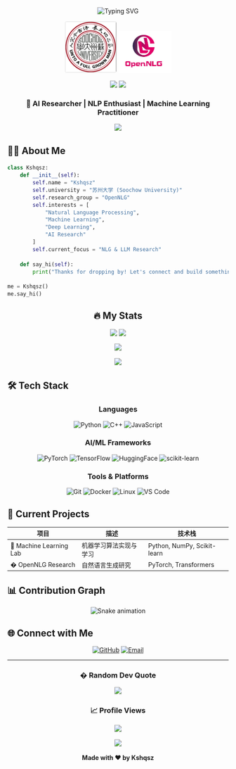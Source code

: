 <div align="center">

<!-- 打字机效果标题 -->
<img src="https://readme-typing-svg.herokuapp.com?font=Fira+Code&size=32&duration=2800&pause=2000&color=A855F7&center=true&vCenter=true&width=940&lines=Hi+there+%F0%9F%91%8B+I'm+Kshqsz;Welcome+to+my+GitHub+Profile!" alt="Typing SVG" />

<!-- 苏州大学校徽和 OpenNLG Logo -->
<p>
  <img src="./assets/suda_logo.png" alt="苏州大学" width="120" />
  <img src="./assets/opennlg_logo.jpg" alt="OpenNLG" width="120" />
</p>

<!-- 徽章组 -->
<p>
  <img src="https://img.shields.io/badge/🎓_苏州大学-Soochow_University-blueviolet?style=for-the-badge" />
  <img src="https://img.shields.io/badge/🔬_OpenNLG-Research_Group-ff69b4?style=for-the-badge" />
</p>

<!-- 个人简介 -->
<h3>🚀 AI Researcher | NLP Enthusiast | Machine Learning Practitioner</h3>

<!-- 波浪分隔线 -->
<img src="https://raw.githubusercontent.com/andreasbm/readme/master/assets/lines/rainbow.png" />

</div>

## 👨‍💻 About Me

```python
class Kshqsz:
    def __init__(self):
        self.name = "Kshqsz"
        self.university = "苏州大学 (Soochow University)"
        self.research_group = "OpenNLG"
        self.interests = [
            "Natural Language Processing",
            "Machine Learning",
            "Deep Learning",
            "AI Research"
        ]
        self.current_focus = "NLG & LLM Research"
    
    def say_hi(self):
        print("Thanks for dropping by! Let's connect and build something amazing together!")

me = Kshqsz()
me.say_hi()
```

<div align="center">

## 🔥 My Stats

<!-- GitHub 统计卡片 -->
<p>
  <img height="180em" src="https://github-readme-stats.vercel.app/api?username=Kshqsz&show_icons=true&theme=tokyonight&include_all_commits=true&count_private=true"/>
  <img height="180em" src="https://github-readme-stats.vercel.app/api/top-langs/?username=Kshqsz&layout=compact&langs_count=8&theme=tokyonight"/>
</p>

<!-- GitHub 贡献图 -->
<img src="https://github-readme-activity-graph.vercel.app/graph?username=Kshqsz&theme=tokyo-night&hide_border=true" />

<!-- GitHub 连续贡献 -->
<p>
  <img src="https://github-readme-streak-stats.herokuapp.com/?user=Kshqsz&theme=tokyonight&hide_border=true" />
</p>

</div>

## 🛠️ Tech Stack

<div align="center">

### Languages
![Python](https://img.shields.io/badge/Python-3776AB?style=for-the-badge&logo=python&logoColor=white)
![C++](https://img.shields.io/badge/C++-00599C?style=for-the-badge&logo=c%2B%2B&logoColor=white)
![JavaScript](https://img.shields.io/badge/JavaScript-F7DF1E?style=for-the-badge&logo=javascript&logoColor=black)

### AI/ML Frameworks
![PyTorch](https://img.shields.io/badge/PyTorch-EE4C2C?style=for-the-badge&logo=pytorch&logoColor=white)
![TensorFlow](https://img.shields.io/badge/TensorFlow-FF6F00?style=for-the-badge&logo=tensorflow&logoColor=white)
![HuggingFace](https://img.shields.io/badge/🤗_HuggingFace-FFD21E?style=for-the-badge)
![scikit-learn](https://img.shields.io/badge/scikit--learn-F7931E?style=for-the-badge&logo=scikit-learn&logoColor=white)

### Tools & Platforms
![Git](https://img.shields.io/badge/Git-F05032?style=for-the-badge&logo=git&logoColor=white)
![Docker](https://img.shields.io/badge/Docker-2496ED?style=for-the-badge&logo=docker&logoColor=white)
![Linux](https://img.shields.io/badge/Linux-FCC624?style=for-the-badge&logo=linux&logoColor=black)
![VS Code](https://img.shields.io/badge/VS_Code-007ACC?style=for-the-badge&logo=visual-studio-code&logoColor=white)

</div>

## 🎯 Current Projects

<div align="center">

| 项目 | 描述 | 技术栈 |
|------|------|--------|
| 🤖 Machine Learning Lab | 机器学习算法实现与学习 | Python, NumPy, Scikit-learn |
| � OpenNLG Research | 自然语言生成研究 | PyTorch, Transformers |

</div>

## 📊 Contribution Graph

<div align="center">

![Snake animation](https://raw.githubusercontent.com/Kshqsz/Kshqsz/output/github-contribution-grid-snake-dark.svg)

</div>

## 🌐 Connect with Me

<div align="center">

[![GitHub](https://img.shields.io/badge/GitHub-100000?style=for-the-badge&logo=github&logoColor=white)](https://github.com/Kshqsz)
[![Email](https://img.shields.io/badge/Email-D14836?style=for-the-badge&logo=gmail&logoColor=white)](mailto:your.email@example.com)

</div>

---

<div align="center">

### � Random Dev Quote

![](https://quotes-github-readme.vercel.app/api?type=horizontal&theme=tokyonight)

### 📈 Profile Views

![](https://komarev.com/ghpvc/?username=Kshqsz&color=blueviolet&style=for-the-badge)

<img src="https://raw.githubusercontent.com/andreasbm/readme/master/assets/lines/rainbow.png" />

**Made with ❤️ by Kshqsz**

</div>
